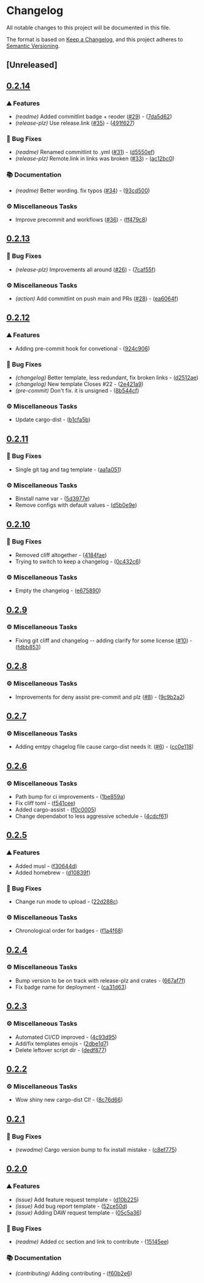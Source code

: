 # Changelog

All notable changes to this project will be documented in this file.

The format is based on [Keep a Changelog](https://keepachangelog.com/en/1.0.0/),
and this project adheres to [Semantic Versioning](https://semver.org/spec/v2.0.0.html).

## [Unreleased]

## [0.2.14](https://github.com/gacallea/freesound-credits/compare/v0.2.13...v0.2.14)

### ⛰️ Features

- *(readme)* Added commitlint badge + reoder ([#29](https://github.com/gacallea/freesound-credits/pull/29)) - ([7da5d62](https://github.com/gacallea/freesound-credits/commit/7da5d62f3db17c1229cd183fc7f72d3e5f3139e5))
- *(release-plz)* Use release.link ([#35](https://github.com/gacallea/freesound-credits/pull/35)) - ([491f627](https://github.com/gacallea/freesound-credits/commit/491f62731568cb17814b4bbdbdb9eab50c4a1fc1))

### 🐛 Bug Fixes

- *(readme)* Renamed commitlint to .yml ([#31](https://github.com/gacallea/freesound-credits/pull/31)) - ([d5550ef](https://github.com/gacallea/freesound-credits/commit/d5550efe38d2d943382ca9dafe2ad9fe9ce48f3b))
- *(release-plz)* Remote.link in links was broken ([#33](https://github.com/gacallea/freesound-credits/pull/33)) - ([ac12bc0](https://github.com/gacallea/freesound-credits/commit/ac12bc0cf2df64df935f8f1fbd6e2a3888f22ca6))

### 📚 Documentation

- *(readme)* Better wording. fix typos ([#34](https://github.com/gacallea/freesound-credits/pull/34)) - ([93cd500](https://github.com/gacallea/freesound-credits/commit/93cd500f8f41a378902d68cac4694162e25f2d73))

### ⚙️ Miscellaneous Tasks

- Improve precommit and workflows ([#36](https://github.com/gacallea/freesound-credits/pull/36)) - ([ff479c8](https://github.com/gacallea/freesound-credits/commit/ff479c81d22155f6a76db4148dabd45884760072))

## [0.2.13](https://github.com/gacallea/freesound-credits/compare/v0.2.12...v0.2.13)

### 🐛 Bug Fixes

- *(release-plz)* Improvements all around ([#26](https://github.com/gacallea/freesound-credits/pull/26)) - ([7caf55f](https://github.com/gacallea/freesound-credits/commit/7caf55f3d681194a67cbcce13756cd4ec7c90a55))

### ⚙️ Miscellaneous Tasks

- *(action)* Add commitlint on push main and PRs ([#28](https://github.com/gacallea/freesound-credits/pull/28)) - ([ea6064f](https://github.com/gacallea/freesound-credits/commit/ea6064f4d7e9213a19e8b75ec811f586e3e949a5))

## [0.2.12](https://github.com/gacallea/freesound-credits/compare/v0.2.11...v0.2.12)

### ⛰️ Features

- Adding pre-commit hook for convetional - ([924c906](https://github.com/gacallea/freesound-credits/commit/924c906c4b662503d8e25199c44780608c323557))

### 🐛 Bug Fixes

- *(changelog)* Better template, less redundant, fix broken links - ([d2512ae](https://github.com/gacallea/freesound-credits/commit/d2512aeb81a63d7282f15f60fbc9bcc1f6daec60))
- *(changelog)* New template Closes #22 - ([2e421a9](https://github.com/gacallea/freesound-credits/commit/2e421a9db04693c5a388d05c411cac0565da7047))
- *(pre-commit)* Don't fix. it is unsigned - ([8b544cf](https://github.com/gacallea/freesound-credits/commit/8b544cf883c7f9b3e3bde1e61be6a086682545db))

### ⚙️ Miscellaneous Tasks

- Update cargo-dist - ([b1cfa5b](https://github.com/gacallea/freesound-credits/commit/b1cfa5b6792293e10c4e117c3449cf4847cebb43))

## [0.2.11](https://github.com/gacallea/freesound-credits/compare/v0.2.10...v0.2.11)

### 🐛 Bug Fixes

- Single git tag and tag template - ([aa1a051](https://github.com/gacallea/freesound-credits/commit/aa1a051824c405c06fb4677e9786f69a106d301a))

### ⚙️ Miscellaneous Tasks

- Binstall name var - ([5d3977e](https://github.com/gacallea/freesound-credits/commit/5d3977e081cda505f0998356abaee716f5e297d4))
- Remove configs with default values - ([d5b0e9e](https://github.com/gacallea/freesound-credits/commit/d5b0e9eb7ff69b23b0ce12ceada8010532cf8134))

## [0.2.10](https://github.com/gacallea/freesound-credits/compare/v0.2.9...v0.2.10)

### 🐛 Bug Fixes

- Removed cliff altogether - ([4184fae](https://github.com/gacallea/freesound-credits/commit/4184fae2bb61b4bcae32df55404ac28fbb38cf9c))
- Trying to switch to keep a changelog - ([0c432c6](https://github.com/gacallea/freesound-credits/commit/0c432c6557f379ba11b04484656d3e84ab803284))

### ⚙️ Miscellaneous Tasks

- Empty the changelog - ([e675890](https://github.com/gacallea/freesound-credits/commit/e6758909169f591c42f22007b3d6d7c2fa0cf7f6))

## [0.2.9](https://github.com/gacallea/freesound-credits/compare/v0.2.8...v0.2.9)

### ⚙️ Miscellaneous Tasks

- Fixing git cliff and changelog -- adding clarify for some license ([#10](https://github.com/gacallea/freesound-credits/issues/10)) - ([fdbb853](https://github.com/gacallea/freesound-credits/commit/fdbb853dd1c2a73f10ae5d74e909f8a10a425423))

## [0.2.8](https://github.com/gacallea/freesound-credits/compare/v0.2.7...v0.2.8)

### ⚙️ Miscellaneous Tasks

- Improvements for deny assist pre-commit and plz ([#8](https://github.com/gacallea/freesound-credits/issues/8)) - ([9c9b2a2](https://github.com/gacallea/freesound-credits/commit/9c9b2a212846aef18559dfda00550d9d901c2297))

## [0.2.7](https://github.com/gacallea/freesound-credits/compare/v0.2.6...v0.2.7)

### ⚙️ Miscellaneous Tasks

- Adding emtpy chagelog file cause cargo-dist needs it. ([#6](https://github.com/gacallea/freesound-credits/issues/6)) - ([cc0e118](https://github.com/gacallea/freesound-credits/commit/cc0e118c1ffcf57af6d01456d6cfced3bbfbe83f))

## [0.2.6](https://github.com/gacallea/freesound-credits/compare/v0.2.5...v0.2.6)

### ⚙️ Miscellaneous Tasks

- Path bump for ci improvements - ([1be859a](https://github.com/gacallea/freesound-credits/commit/1be859a751359d4114fda6002cf33409d2597448))
- Fix cliff toml - ([f541cee](https://github.com/gacallea/freesound-credits/commit/f541cee669415cbfab3db0c198ec83148fb92690))
- Added cargo-assist - ([f0c0005](https://github.com/gacallea/freesound-credits/commit/f0c0005f42ae8d853c0ba2be72b1cee787ac9e0f))
- Change dependabot to less aggressive schedule - ([4cdcf61](https://github.com/gacallea/freesound-credits/commit/4cdcf612e6a11f66f5ec29981f92aa7027f387cb))

## [0.2.5](https://github.com/gacallea/freesound-credits/compare/v0.2.4...v0.2.5)

### ⛰️ Features

- Added musl - ([f30644d](https://github.com/gacallea/freesound-credits/commit/f30644d070dd8b9472905b8da1c1b4d10283bb7c))
- Added homebrew - ([d10839f](https://github.com/gacallea/freesound-credits/commit/d10839fe941eff7348926c2ac962b1da4f406410))

### 🐛 Bug Fixes

- Change run mode to upload - ([22d288c](https://github.com/gacallea/freesound-credits/commit/22d288c0fc6c4d74a8a83ef09f0b72b3642d2be7))

### ⚙️ Miscellaneous Tasks

- Chronological order for badges - ([f1a4f68](https://github.com/gacallea/freesound-credits/commit/f1a4f68a2939cb6da3d581640f4739c88f559095))

## [0.2.4](https://github.com/gacallea/freesound-credits/compare/v0.2.3...v0.2.4)

### ⚙️ Miscellaneous Tasks

- Bump version to be on track with release-plz and crates - ([667af7f](https://github.com/gacallea/freesound-credits/commit/667af7f8979586f19653e6f69f142a9e0f174b33))
- Fix badge name for deployment - ([ca31d63](https://github.com/gacallea/freesound-credits/commit/ca31d6337ac6812f16661c0bbd64e87b244d717b))

## [0.2.3](https://github.com/gacallea/freesound-credits/compare/v0.2.2...v0.2.3)

### ⚙️ Miscellaneous Tasks

- Automated CI/CD improved - ([4c93d95](https://github.com/gacallea/freesound-credits/commit/4c93d9528189655a75d18b72d9192cbc67526a45))
- Add/fix templates emojis - ([2dbe1d7](https://github.com/gacallea/freesound-credits/commit/2dbe1d746a34399b8d405568ea7391c781ed344c))
- Delete leftover script dir - ([dedf877](https://github.com/gacallea/freesound-credits/commit/dedf8777f5f8a5209bd8b7ccb5c4b0a59d126304))

## [0.2.2](https://github.com/gacallea/freesound-credits/compare/v0.2.1...v0.2.2)

### ⚙️ Miscellaneous Tasks

- Wow shiny new cargo-dist CI! - ([8c76d66](https://github.com/gacallea/freesound-credits/commit/8c76d6682c05a8bd5200abb6d71d68941b19ec99))

## [0.2.1](https://github.com/gacallea/freesound-credits/compare/v0.2.0...v0.2.1)

### 🐛 Bug Fixes

- *(rewadme)* Cargo version bump to fix install mistake - ([c8ef775](https://github.com/gacallea/freesound-credits/commit/c8ef775ea3527920b2df8c9a78eb37421e76c421))

## [0.2.0](https://github.com/gacallea/freesound-credits/compare/v0.1.2...v0.2.0)

### ⛰️ Features

- *(issue)* Add feature request template - ([d10b225](https://github.com/gacallea/freesound-credits/commit/d10b225da2e5d2e287cf546c34e0b1cb7ad7d555))
- *(issue)* Add bug report template - ([52ce50d](https://github.com/gacallea/freesound-credits/commit/52ce50d795dd765805a7b8683901b2b6f3ab89f7))
- *(issue)* Adding DAW request template - ([05c5a36](https://github.com/gacallea/freesound-credits/commit/05c5a36eec0cfb98146e04d367679b57ae9c7910))

### 🐛 Bug Fixes

- *(readme)* Added cc section and link to contribute - ([15145ee](https://github.com/gacallea/freesound-credits/commit/15145ee337c1d63e70a28add8caa7fbbb1ecac29))

### 📚 Documentation

- *(contributing)* Adding contributing - ([f60b2e6](https://github.com/gacallea/freesound-credits/commit/f60b2e64844de98f61eea81a4967a4a06846baba))
